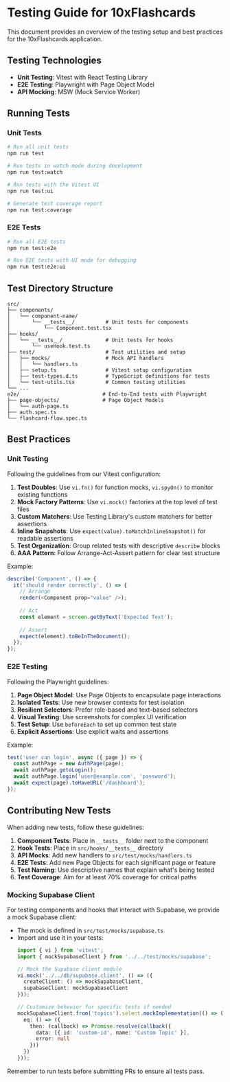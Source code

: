 # Testing Guide for 10xFlashcards

This document provides an overview of the testing setup and best practices for the 10xFlashcards application.

## Testing Technologies

- **Unit Testing**: Vitest with React Testing Library
- **E2E Testing**: Playwright with Page Object Model
- **API Mocking**: MSW (Mock Service Worker)

## Running Tests

### Unit Tests

```bash
# Run all unit tests
npm run test

# Run tests in watch mode during development
npm run test:watch

# Run tests with the Vitest UI
npm run test:ui

# Generate test coverage report
npm run test:coverage
```

### E2E Tests

```bash
# Run all E2E tests
npm run test:e2e

# Run E2E tests with UI mode for debugging
npm run test:e2e:ui
```

## Test Directory Structure

```
src/
├── components/
│   └── component-name/
│       └── __tests__/          # Unit tests for components
│           └── Component.test.tsx
├── hooks/
│   └── __tests__/              # Unit tests for hooks
│       └── useHook.test.ts
├── test/                       # Test utilities and setup
│   ├── mocks/                  # Mock API handlers
│   │   └── handlers.ts
│   ├── setup.ts                # Vitest setup configuration
│   ├── test-types.d.ts         # TypeScript definitions for tests
│   └── test-utils.tsx          # Common testing utilities
└── ...
e2e/                           # End-to-End tests with Playwright
├── page-objects/              # Page Object Models
│   └── auth-page.ts
├── auth.spec.ts
└── flashcard-flow.spec.ts
```

## Best Practices

### Unit Testing

Following the guidelines from our Vitest configuration:

1. **Test Doubles**: Use `vi.fn()` for function mocks, `vi.spyOn()` to monitor existing functions
2. **Mock Factory Patterns**: Use `vi.mock()` factories at the top level of test files
3. **Custom Matchers**: Use Testing Library's custom matchers for better assertions
4. **Inline Snapshots**: Use `expect(value).toMatchInlineSnapshot()` for readable assertions
5. **Test Organization**: Group related tests with descriptive `describe` blocks
6. **AAA Pattern**: Follow Arrange-Act-Assert pattern for clear test structure

Example:

```typescript
describe('Component', () => {
  it('should render correctly', () => {
    // Arrange
    render(<Component prop="value" />);
    
    // Act
    const element = screen.getByText('Expected Text');
    
    // Assert
    expect(element).toBeInTheDocument();
  });
});
```

### E2E Testing

Following the Playwright guidelines:

1. **Page Object Model**: Use Page Objects to encapsulate page interactions
2. **Isolated Tests**: Use new browser contexts for test isolation
3. **Resilient Selectors**: Prefer role-based and text-based selectors
4. **Visual Testing**: Use screenshots for complex UI verification
5. **Test Setup**: Use `beforeEach` to set up common test state
6. **Explicit Assertions**: Use explicit waits and assertions

Example:

```typescript
test('user can login', async ({ page }) => {
  const authPage = new AuthPage(page);
  await authPage.gotoLogin();
  await authPage.login('user@example.com', 'password');
  await expect(page).toHaveURL('/dashboard');
});
```

## Contributing New Tests

When adding new tests, follow these guidelines:

1. **Component Tests**: Place in `__tests__` folder next to the component
2. **Hook Tests**: Place in `src/hooks/__tests__` directory
3. **API Mocks**: Add new handlers to `src/test/mocks/handlers.ts`
4. **E2E Tests**: Add new Page Objects for each significant page or feature
5. **Test Naming**: Use descriptive names that explain what's being tested
6. **Test Coverage**: Aim for at least 70% coverage for critical paths

### Mocking Supabase Client

For testing components and hooks that interact with Supabase, we provide a mock Supabase client:

- The mock is defined in `src/test/mocks/supabase.ts`
- Import and use it in your tests:
  ```typescript
  import { vi } from 'vitest';
  import { mockSupabaseClient } from '../../test/mocks/supabase';
  
  // Mock the Supabase client module
  vi.mock('../../db/supabase.client', () => ({
    createClient: () => mockSupabaseClient,
    supabaseClient: mockSupabaseClient
  }));
  
  // Customize behavior for specific tests if needed
  mockSupabaseClient.from('topics').select.mockImplementation(() => ({
    eq: () => ({
      then: (callback) => Promise.resolve(callback({
        data: [{ id: 'custom-id', name: 'Custom Topic' }],
        error: null
      }))
    })
  }));
  ```

Remember to run tests before submitting PRs to ensure all tests pass.
